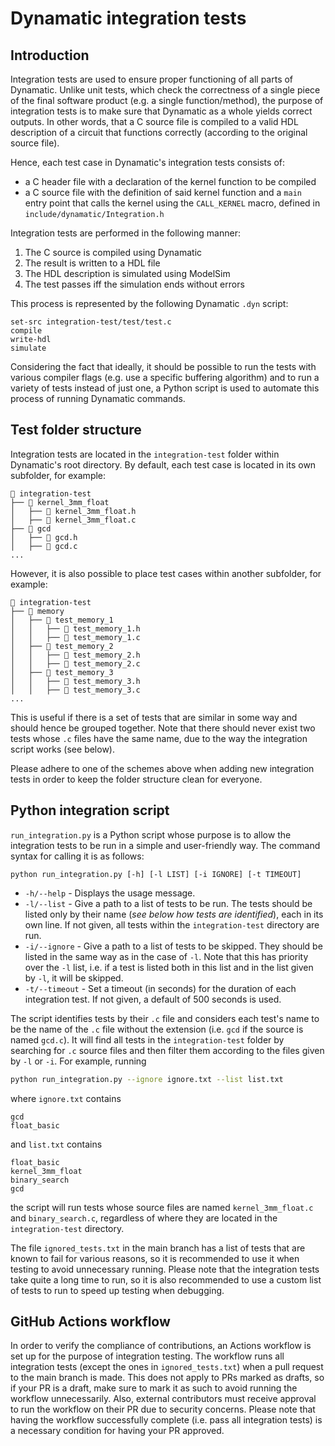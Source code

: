 # Dynamatic integration tests

## Introduction

Integration tests are used to ensure proper functioning of all parts of Dynamatic. Unlike unit tests, which check the correctness of a single piece of the final software product (e.g. a single function/method), the purpose of integration tests is to make sure that Dynamatic as a whole yields correct outputs. In other words, that a C source file is compiled to a valid HDL description of a circuit that functions correctly (according to the original source file).

Hence, each test case in Dynamatic's integration tests consists of:
- a C header file with a declaration of the kernel function to be compiled
- a C source file with the definition of said kernel function and a `main` entry point that calls the kernel using the `CALL_KERNEL` macro, defined in `include/dynamatic/Integration.h`

Integration tests are performed in the following manner:
1. The C source is compiled using Dynamatic
2. The result is written to a HDL file
3. The HDL description is simulated using ModelSim
4. The test passes iff the simulation ends without errors

This process is represented by the following Dynamatic `.dyn` script:
```
set-src integration-test/test/test.c
compile
write-hdl
simulate
```

Considering the fact that ideally, it should be possible to run the tests with various compiler flags (e.g. use a specific buffering algorithm) and to run a variety of tests instead of just one, a Python script is used to automate this process of running Dynamatic commands.

## Test folder structure

Integration tests are located in the `integration-test` folder within Dynamatic's root directory. By default, each test case is located in its own subfolder, for example:
```
📂 integration-test
├── 📂 kernel_3mm_float
│   ├── 📄 kernel_3mm_float.h
│   ├── 📄 kernel_3mm_float.c
├── 📂 gcd
│   ├── 📄 gcd.h
│   ├── 📄 gcd.c
...
```

However, it is also possible to place test cases within another subfolder, for example:
```
📂 integration-test
├── 📂 memory
│   ├── 📂 test_memory_1
│   │   ├── 📄 test_memory_1.h
│   │   ├── 📄 test_memory_1.c
│   ├── 📂 test_memory_2
│   │   ├── 📄 test_memory_2.h
│   │   ├── 📄 test_memory_2.c
│   ├── 📂 test_memory_3
│   │   ├── 📄 test_memory_3.h
│   │   ├── 📄 test_memory_3.c
...
```
This is useful if there is a set of tests that are similar in some way and should hence be grouped together. Note that there should never exist two tests whose `.c` files have the same name, due to the way the integration script works (see below).

Please adhere to one of the schemes above when adding new integration tests in order to keep the folder structure clean for everyone. 

## Python integration script

`run_integration.py` is a Python script whose purpose is to allow the integration tests to be run in a simple and user-friendly way. The command syntax for calling it is as follows:
```
python run_integration.py [-h] [-l LIST] [-i IGNORE] [-t TIMEOUT]
```

- `-h/--help` - Displays the usage message.
- `-l/--list` - Give a path to a list of tests to be run. The tests should be listed only by their name (*see below how tests are identified*), each in its own line. If not given, all tests within the `integration-test` directory are run.
- `-i/--ignore` - Give a path to a list of tests to be skipped. They should be listed in the same way as in the case of `-l`. Note that this has priority over the `-l` list, i.e. if a test is listed both in this list and in the list given by `-l`, it will be skipped.
- `-t/--timeout` - Set a timeout (in seconds) for the duration of each integration test. If not given, a default of 500 seconds is used.

The script identifies tests by their `.c` file and considers each test's name to be the name of the `.c` file without the extension (i.e. `gcd` if the source is named `gcd.c`). It will find all tests in the `integration-test` folder by searching for `.c` source files and then filter them according to the files given by `-l` or `-i`. For example, running 
```sh
python run_integration.py --ignore ignore.txt --list list.txt
``` 
where `ignore.txt` contains
```
gcd
float_basic
```
and `list.txt` contains
```
float_basic
kernel_3mm_float
binary_search
gcd
```
the script will run tests whose source files are named `kernel_3mm_float.c` and `binary_search.c`, regardless of where they are located in the `integration-test` directory.

The file `ignored_tests.txt` in the main branch has a list of tests that are known to fail for various reasons, so it is recommended to use it when testing to avoid unnecessary running. Please note that the integration tests take quite a long time to run, so it is also recommended to use a custom list of tests to run to speed up testing when debugging.

## GitHub Actions workflow

In order to verify the compliance of contributions, an Actions workflow is set up for the purpose of integration testing. The workflow runs all integration tests (except the ones in `ignored_tests.txt`) when a pull request to the main branch is made. This does not apply to PRs marked as drafts, so if your PR is a draft, make sure to mark it as such to avoid running the workflow unnecessarily. Also, external contributors must receive approval to run the workflow on their PR due to security concerns. Please note that having the workflow successfully complete (i.e. pass all integration tests) is a necessary condition for having your PR approved.